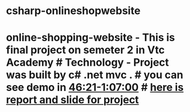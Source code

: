 # csharp-onlineshopwebsite
# online-shopping-website - This is final project on semeter 2 in Vtc Academy # Technology - Project was built by c# .net mvc . # you can see demo in [46:21-1:07:00](https://www.facebook.com/academy.vtc/videos/855521625081693) # [here is report and slide for project](https://github.com/ngonngay/online-shopping-website/tree/main/finalProject/document)
